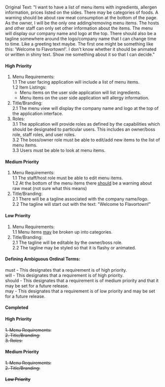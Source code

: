 
Original Text: "I want to have a list of menu items with ingredients, allergen information, prices listed on the sides. There may be categories of foods. A warning should be about raw meat consumption at the bottom of the page. As the owner, I will be the only one adding/removing menu items. The hosts and other staff can only set other information about the items. The menu will display our company name and logo at the top. There should also be a tagline somewhere around the logo/company name that I can change time to time. Like a greeting text maybe. The first one might be something like this: 'Welcome to Flavortown!'. I don't know whether it should be animated or written in shiny text. Show me something about it so that I can decide."


#### High Priority  
1. Menu Requirements:  
  1.1 The user facing application will include a list of menu items.  
  1.2 Item Listings:  
    - Menu items on the user side application will list ingredients.  
    - Menu items on the user side application will allergy
     information.  
2. Title/Branding:  
  2.1 The menu view will display the company name and logo at the top of the application interface.  
3. Roles:  
  3.1 The application will provide roles as defined by the capabilities which should be designated to particular users. This includes an owner/boss role, staff roles, and user roles.  
  3.2 The boss/owner role must be able to edit/add new items to the list of menu items.  
  3.3 Users must be able to look at menu items.  

#### Medium Priority  
1. Menu Requirements:  
  1.1 The staff/host role must be able to edit menu items.  
  1.2 At the bottom of the menu items there <u>should</u> be a warning about raw meat (not sure what this means)  
2. Title/Branding:  
  2.1 There will be a tagline associated with the company name/logo.  
  2.2 The tagline will start out with the text: "Welcome to Flavortown!"  

#### Low Priority  
1. Menu Requirements:  
  1.1 Menu items <u>may</u> be broken up into categories.  
2. Title/Branding:  
  2.1 The tagline will be editable by the owner/boss role.  
  2.2 The tagline may be styled so that it is flashy or animated.  

#### Defining Ambiguous Ordinal Terms:  
must - This designates that a requirement is of high priority.  
will - This designates that a requirement is of high priority.  
should - This designates that a requirement is of medium priority and that it may be set for a future release.  
may - This designates that a requirement is of low priority and may be set for a future release.  


#### Completed
#### High Priority
<s>1. Menu Requirements:</s>  
<s>2. Title/Branding:</s>  
<s>3. Roles:</s>  
#### Medium Priority  
<s>1. Menu Requirements:  
2. Title/Branding:  
#### Low Priority
